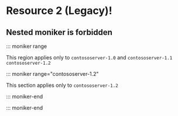 # Resource 2 (Legacy)!

## Nested moniker is forbidden

::: moniker range

This region applies only to `contososerver-1.0` and `contososerver-1.1` `contososerver-1.2`

::: moniker range="contososerver-1.2"

This section applies only to `contososerver-1.2`

::: moniker-end

::: moniker-end
